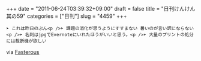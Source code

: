 +++
date = "2011-06-24T03:39:32+09:00"
draft = false
title = "日刊けんけん 其の59"
categories = ["日刊"]
slug = "4459"
+++


    ➤ これは昨日のぶん<p />➤ 課題の消化が思うようにすすまない 暑いのが言い訳にならない<p />➤ 名刺はjpgでEvernoteにいれたほうがいいと思う。<p />➤ 大量のプリントの処分には裁断機が欲しい

<div class="posterous_quote_citation">via <a href="http://www.lastday.jp/2011/02/28/fasterous">Fasterous</a></div>
  
